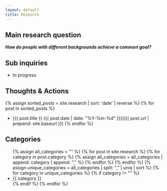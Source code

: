 ```yaml
---
layout: default
title: Research
---
```


## Main research question
***How do people with different backgrounds achieve a common goal?***

## Sub inquiries
- In progress

<!-- - How can we untangled social issues using biology?
- What are required for integration of hummanities and sciences?
- What is a "nice" way to create a division of labour to solve problems?
- In humans, what kinds of heuristics / methods are utilised to solve a common problem?
- What are needed to apply one system to another?
- What makes the division of cognitive labour successful?
- What do we need to substantiate the division of cognitive labour? -->

## Thoughts & Actions
{% assign sorted_posts = site.research | sort: 'date' | reverse %}
{% for post in sorted_posts %}
- [{{ post.title }} ({{ post.date | date: "%Y-%m-%d" }})]({{ post.url | prepend: site.baseurl }})
{% endfor %}

## Categories
<ul>
  {% assign all_categories = "" %}
  {% for post in site.research %}
    {% for category in post.category %}
      {% assign all_categories = all_categories | append: category | append: "," %}
    {% endfor %}
  {% endfor %}
  {% assign unique_categories = all_categories | split: "," | uniq | sort %}
  {% for category in unique_categories %}
    {% if category != "" %}
      <li>{{ category }}</li>
    {% endif %}
  {% endfor %}
</ul>